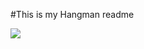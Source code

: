 #This is my Hangman readme

![](https://www.google.com/search?q=hangman&espv=2&biw=1440&bih=734&tbm=isch&tbo=u&source=univ&sa=X&sqi=2&ved=0CCMQsARqFQoTCPqf6p7JtMgCFYeaiAod-KQB6w#tbm=isch&q=hangman+noose&imgrc=gw9dw7x_Z7cEBM%3A)